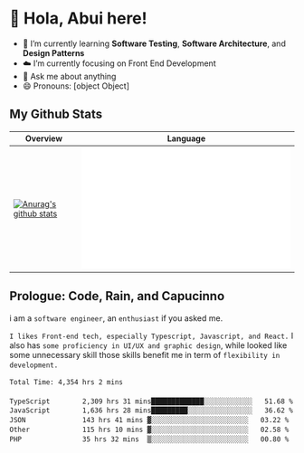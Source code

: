 # 👋 Hola, Abui here!

- 🌱 I’m currently learning **Software Testing**, **Software Architecture**, and **Design Patterns**
- ☁️ I’m currently focusing on Front End Development
- 💬 Ask me about anything
- 😄 Pronouns: [object Object]

## My Github Stats

| Overview | Language |
| --- | --- |
|[![Anurag's github stats](https://github-readme-stats.vercel.app/api?username=abui-am&count_private=true)](https://github.com/anuraghazra/github-readme-stats)|![Language](https://raw.githubusercontent.com/abui-am/stats/c6455f656dfce7acd3951e5ec5b25d72af0b2ee3/generated/languages.svg)|

## Prologue: Code, Rain, and Capucinno
i am a `software engineer`, an `enthusiast` if you asked me. 

`I likes Front-end tech, especially Typescript, Javascript, and React.` I also has `some proficiency in UI/UX and graphic design`, while looked like some unnecessary skill those skills benefit me in term of `flexibility in development.`


<!--START_SECTION:waka-->

```txt
Total Time: 4,354 hrs 2 mins

TypeScript        2,309 hrs 31 mins█████████████░░░░░░░░░░░░   51.68 %
JavaScript        1,636 hrs 28 mins█████████░░░░░░░░░░░░░░░░   36.62 %
JSON              143 hrs 41 mins ▓░░░░░░░░░░░░░░░░░░░░░░░░   03.22 %
Other             115 hrs 10 mins ▓░░░░░░░░░░░░░░░░░░░░░░░░   02.58 %
PHP               35 hrs 32 mins  ▒░░░░░░░░░░░░░░░░░░░░░░░░   00.80 %
```

<!--END_SECTION:waka-->

